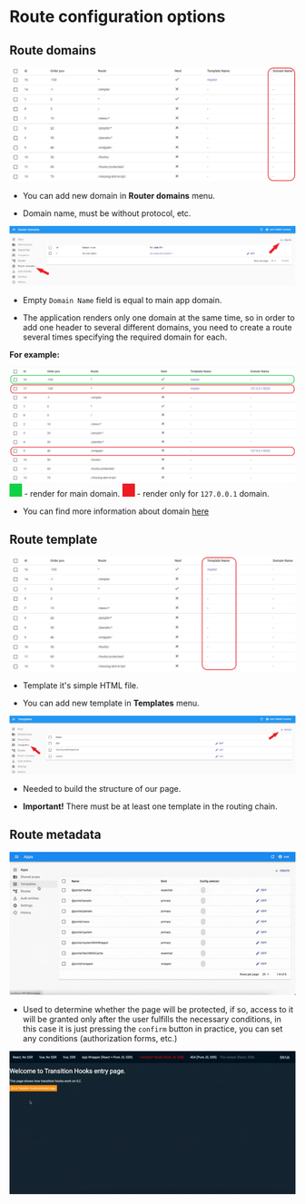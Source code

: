# Route configuration options

 ## Route domains
 ![ILC registry domains field](../assets/domain-field.png)

 - You can add new domain in **Router domains** menu.

 - Domain name, must be without protocol, etc.

 ![ILC registry domains menu](../assets/domain-create.png)

 - Empty `Domain Name` field is equal to main app domain.

 - The application renders only one domain at the same time, so in order to add one header to several different domains, you need to create a route several times specifying the required domain for each.

 **For example:**

 ![ILC registry domains example](../assets/domain-example.png)
 ![color box](../assets/green-box.png) - render for main domain.
 ![color box](../assets/red-box.png) - render only for `127.0.0.1` domain.

 - You can find more information about domain [here](../multi-domains.md)

 ## Route template
 ![ILC registry template field](../assets/template-field.png)

 - Template it's simple HTML file.

 - You can add new template in **Templates** menu.

 ![ILC registry template menu](../assets/template-create.png)

 - Needed to build the structure of our page.

 - **Important!** There must be at least one template in the routing chain.

 ## Route metadata

 ![Route meta field in ILC registry](../assets/route_meta_field.gif)

 - Used to determine whether the page will be protected, if so, access to it will be granted only after the user fulfills the necessary conditions, in this case it is just pressing the `confirm` button in practice, you can set any conditions (authorization forms, etc.)

 ![ILC transition hooks](../assets/transition_hooks.gif)